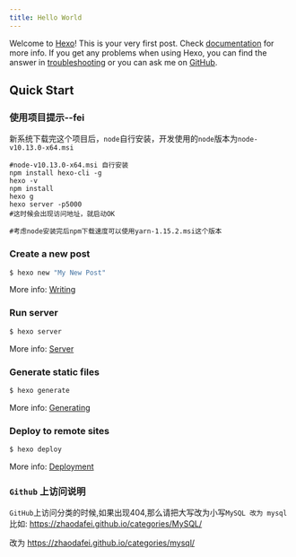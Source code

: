 ```yaml
---
title: Hello World
---
```

Welcome to [Hexo](https://hexo.io/)! This is your very first post. Check [documentation](https://hexo.io/docs/) for more info. If you get any problems when using Hexo, you can find the answer in [troubleshooting](https://hexo.io/docs/troubleshooting.html) or you can ask me on [GitHub](https://github.com/hexojs/hexo/issues).

## Quick Start

### 使用项目提示--fei

新系统下载完这个项目后，`node`自行安装，开发使用的`node`版本为`node-v10.13.0-x64.msi`

```shell
#node-v10.13.0-x64.msi 自行安装 
npm install hexo-cli -g
hexo -v
npm install
hexo g
hexo server -p5000
#这时候会出现访问地址，就启动OK

#考虑node安装完后npm下载速度可以使用yarn-1.15.2.msi这个版本
```



### Create a new post

``` bash
$ hexo new "My New Post"
```

More info: [Writing](https://hexo.io/docs/writing.html)

### Run server

``` bash
$ hexo server
```

More info: [Server](https://hexo.io/docs/server.html)

### Generate static files

``` bash
$ hexo generate
```

More info: [Generating](https://hexo.io/docs/generating.html)

### Deploy to remote sites

``` bash
$ hexo deploy
```

More info: [Deployment](https://hexo.io/docs/deployment.html)

### `Github` 上访问说明

`GitHub`上访问分类的时候,如果出现404,那么请把大写改为小写`MySQL 改为 mysql`
比如:
https://zhaodafei.github.io/categories/MySQL/

改为
https://zhaodafei.github.io/categories/mysql/